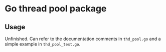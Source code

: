 # Go thread pool package

## Usage
Unfinished. Can refer to the documentation comments in `thd_pool.go` and a simple example in `thd_pool_test.go`.
